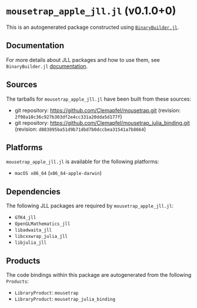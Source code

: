 # `mousetrap_apple_jll.jl` (v0.1.0+0)

This is an autogenerated package constructed using [`BinaryBuilder.jl`](https://github.com/JuliaPackaging/BinaryBuilder.jl).

## Documentation

For more details about JLL packages and how to use them, see `BinaryBuilder.jl` [documentation](https://docs.binarybuilder.org/stable/jll/).

## Sources

The tarballs for `mousetrap_apple_jll.jl` have been built from these sources:

* git repository: https://github.com/Clemapfel/mousetrap.git (revision: `2f98a10c36c927b303df2e4cc331a20dda5d177f`)
* git repository: https://github.com/Clemapfel/mousetrap_julia_binding.git (revision: `d083895ba51d9b71dbd7b0dccbea31541a7b8664`)

## Platforms

`mousetrap_apple_jll.jl` is available for the following platforms:

* `macOS x86_64` (`x86_64-apple-darwin`)

## Dependencies

The following JLL packages are required by `mousetrap_apple_jll.jl`:

* `GTK4_jll`
* `OpenGLMathematics_jll`
* `libadwaita_jll`
* `libcxxwrap_julia_jll`
* `libjulia_jll`

## Products

The code bindings within this package are autogenerated from the following `Products`:

* `LibraryProduct`: `mousetrap`
* `LibraryProduct`: `mousetrap_julia_binding`
